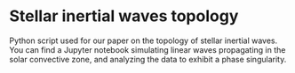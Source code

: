 # Stellar inertial waves topology

Python script used for our paper on the topology of stellar inertial waves. 
You can find a Jupyter notebook simulating linear waves propagating in the solar convective zone, 
and analyzing the data to exhibit a phase singularity.
